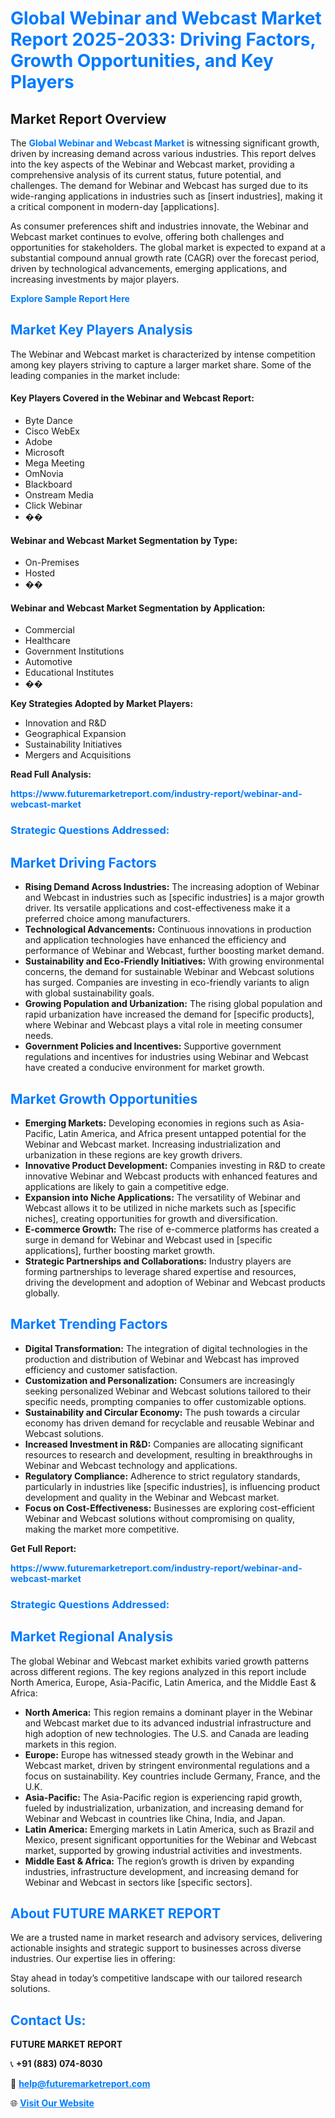 <h1 style="color: #007BFF;">Global Webinar and Webcast Market Report 2025-2033: Driving Factors, Growth Opportunities, and Key Players</h1>

<section id="overview">
<h2>Market Report Overview</h2>
<p>The <a href="https://www.futuremarketreport.com/industry-report/webinar-and-webcast-market" style="color: #007BFF; text-decoration: none;"><strong>Global Webinar and Webcast Market</strong></a> is witnessing significant growth, driven by increasing demand across various industries. This report delves into the key aspects of the Webinar and Webcast market, providing a comprehensive analysis of its current status, future potential, and challenges. The demand for Webinar and Webcast has surged due to its wide-ranging applications in industries such as [insert industries], making it a critical component in modern-day [applications].</p>
<p>As consumer preferences shift and industries innovate, the Webinar and Webcast market continues to evolve, offering both challenges and opportunities for stakeholders. The global market is expected to expand at a substantial compound annual growth rate (CAGR) over the forecast period, driven by technological advancements, emerging applications, and increasing investments by major players.</p>
</section>

<section id="overview">
<p><a href="https://www.futuremarketreport.com/request-sample/reportId=113836" style="color: #007BFF; text-decoration: none;"><strong>Explore Sample Report Here</strong></a></p>
</section>

<section id="key-players">
<h2 style="color: #007BFF;">Market Key Players Analysis</h2>
<p>The Webinar and Webcast market is characterized by intense competition among key players striving to capture a larger market share. Some of the leading companies in the market include:</p>
<h4>Key Players Covered in the Webinar and Webcast Report:</h4>
<ul><li>Byte Dance</li><li>Cisco WebEx</li><li>Adobe</li><li>Microsoft</li><li>Mega Meeting</li><li>OmNovia</li><li>Blackboard</li><li>Onstream Media</li><li>Click Webinar</li><li>��</li></ul>
<h4>Webinar and Webcast Market Segmentation by Type:</h4>
<ul><li>On-Premises</li><li>Hosted</li><li>��</li></ul>

<h4>Webinar and Webcast Market Segmentation by Application:</h4>
<ul><li>Commercial</li><li>Healthcare</li><li>Government Institutions</li><li>Automotive</li><li>Educational Institutes</li><li>��</li></ul>
<p><strong>Key Strategies Adopted by Market Players:</strong></p>
<ul>
<li>Innovation and R&D</li>
<li>Geographical Expansion</li>
<li>Sustainability Initiatives</li>
<li>Mergers and Acquisitions</li>
</ul>
</section>

<section>
<p><strong>Read Full Analysis: </strong></p><a href="https://www.futuremarketreport.com/industry-report/webinar-and-webcast-market" style="color: #007BFF; text-decoration: none;"><strong>https://www.futuremarketreport.com/industry-report/webinar-and-webcast-market</strong></a>
<h3 style="color: #007BFF;">Strategic Questions Addressed:</h3>
</section>

<section id="driving-factors">
<h2 style="color: #007BFF;">Market Driving Factors</h2>
<ul>
<li><strong>Rising Demand Across Industries:</strong> The increasing adoption of Webinar and Webcast in industries such as [specific industries] is a major growth driver. Its versatile applications and cost-effectiveness make it a preferred choice among manufacturers.</li>
<li><strong>Technological Advancements:</strong> Continuous innovations in production and application technologies have enhanced the efficiency and performance of Webinar and Webcast, further boosting market demand.</li>
<li><strong>Sustainability and Eco-Friendly Initiatives:</strong> With growing environmental concerns, the demand for sustainable Webinar and Webcast solutions has surged. Companies are investing in eco-friendly variants to align with global sustainability goals.</li>
<li><strong>Growing Population and Urbanization:</strong> The rising global population and rapid urbanization have increased the demand for [specific products], where Webinar and Webcast plays a vital role in meeting consumer needs.</li>
<li><strong>Government Policies and Incentives:</strong> Supportive government regulations and incentives for industries using Webinar and Webcast have created a conducive environment for market growth.</li>
</ul>
</section>

<section id="growth-opportunities">
<h2 style="color: #007BFF;">Market Growth Opportunities</h2>
<ul>
<li><strong>Emerging Markets:</strong> Developing economies in regions such as Asia-Pacific, Latin America, and Africa present untapped potential for the Webinar and Webcast market. Increasing industrialization and urbanization in these regions are key growth drivers.</li>
<li><strong>Innovative Product Development:</strong> Companies investing in R&D to create innovative Webinar and Webcast products with enhanced features and applications are likely to gain a competitive edge.</li>
<li><strong>Expansion into Niche Applications:</strong> The versatility of Webinar and Webcast allows it to be utilized in niche markets such as [specific niches], creating opportunities for growth and diversification.</li>
<li><strong>E-commerce Growth:</strong> The rise of e-commerce platforms has created a surge in demand for Webinar and Webcast used in [specific applications], further boosting market growth.</li>
<li><strong>Strategic Partnerships and Collaborations:</strong> Industry players are forming partnerships to leverage shared expertise and resources, driving the development and adoption of Webinar and Webcast products globally.</li>
</ul>
</section>

<section id="trending-factors">
<h2 style="color: #007BFF;">Market Trending Factors</h2>
<ul>
<li><strong>Digital Transformation:</strong> The integration of digital technologies in the production and distribution of Webinar and Webcast has improved efficiency and customer satisfaction.</li>
<li><strong>Customization and Personalization:</strong> Consumers are increasingly seeking personalized Webinar and Webcast solutions tailored to their specific needs, prompting companies to offer customizable options.</li>
<li><strong>Sustainability and Circular Economy:</strong> The push towards a circular economy has driven demand for recyclable and reusable Webinar and Webcast solutions.</li>
<li><strong>Increased Investment in R&D:</strong> Companies are allocating significant resources to research and development, resulting in breakthroughs in Webinar and Webcast technology and applications.</li>
<li><strong>Regulatory Compliance:</strong> Adherence to strict regulatory standards, particularly in industries like [specific industries], is influencing product development and quality in the Webinar and Webcast market.</li>
<li><strong>Focus on Cost-Effectiveness:</strong> Businesses are exploring cost-efficient Webinar and Webcast solutions without compromising on quality, making the market more competitive.</li>
</ul>
</section>

<section>
<p><strong>Get Full Report: </strong></p><a href="https://www.futuremarketreport.com/industry-report/webinar-and-webcast-market" style="color: #007BFF; text-decoration: none;"><strong>https://www.futuremarketreport.com/industry-report/webinar-and-webcast-market</strong></a>
<h3 style="color: #007BFF;">Strategic Questions Addressed:</h3>
</section>


<section id="regional-analysis">
<h2 style="color: #007BFF;">Market Regional Analysis</h2>
<p>The global Webinar and Webcast market exhibits varied growth patterns across different regions. The key regions analyzed in this report include North America, Europe, Asia-Pacific, Latin America, and the Middle East & Africa:</p>
<ul>
<li><strong>North America:</strong> This region remains a dominant player in the Webinar and Webcast market due to its advanced industrial infrastructure and high adoption of new technologies. The U.S. and Canada are leading markets in this region.</li>
<li><strong>Europe:</strong> Europe has witnessed steady growth in the Webinar and Webcast market, driven by stringent environmental regulations and a focus on sustainability. Key countries include Germany, France, and the U.K.</li>
<li><strong>Asia-Pacific:</strong> The Asia-Pacific region is experiencing rapid growth, fueled by industrialization, urbanization, and increasing demand for Webinar and Webcast in countries like China, India, and Japan.</li>
<li><strong>Latin America:</strong> Emerging markets in Latin America, such as Brazil and Mexico, present significant opportunities for the Webinar and Webcast market, supported by growing industrial activities and investments.</li>
<li><strong>Middle East & Africa:</strong> The region’s growth is driven by expanding industries, infrastructure development, and increasing demand for Webinar and Webcast in sectors like [specific sectors].</li>
</ul>
</section>

<footer>
<h2 style="color: #007BFF;">About FUTURE MARKET REPORT</h2>
<p>We are a trusted name in market research and advisory services, delivering actionable insights and strategic support to businesses across diverse industries. Our expertise lies in offering:</p>

<p>Stay ahead in today’s competitive landscape with our tailored research solutions.</p>

<h2 style="color: #007BFF;">Contact Us:</h2>
<p><strong>FUTURE MARKET REPORT</strong></p>
<p>📞 <strong>+91 (883) 074-8030</strong></p>
<p>📧 <strong><a href="mailto:help@futuremarketreport.com" style="color: #007BFF;">help@futuremarketreport.com</a></strong></p>
<p>🌐 <strong><a href="https://www.futuremarketreport.com/" style="color: #007BFF;">Visit Our Website</a></strong></p>
</footer>